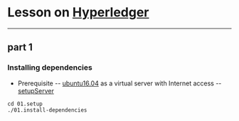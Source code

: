 # Lesson on [Hyperledger](https://github.com/hyperledger)
----------------------------------------
## part 1
### Installing dependencies
- Prerequisite
-- [ubuntu16.04](http://releases.ubuntu.com/16.04.4/) as a virtual server with Internet access
-- [setupServer](https://github.com/users-alex/linux/blob/master/bin/setupServer)
```
cd 01.setup
./01.install-dependencies
```
